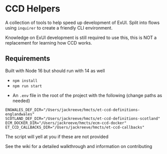 # CCD Helpers

A collection of tools to help speed up development of ExUI. Split into flows using `inquirer` to create a friendly CLI environment.

Knowledge on ExUI development is still required to use this, this is NOT a replacement for learning how CCD works.

## Requirements

Built with Node 16 but should run with 14 as well

- `npm install` 
- `npm run start`

+ An `.env` file in the root of the project with the following (change paths as needed)

```
ENGWALES_DEF_DIR="/Users/jackreeve/hmcts/et-ccd-definitions-englandwales"
SCOTLAND_DEF_DIR="/Users/jackreeve/hmcts/et-ccd-definitions-scotland"
ECM_DOCKER_DIR="/Users/jackreeve/hmcts/ecm-ccd-docker"
ET_CCD_CALLBACKS_DIR="/Users/jackreeve/hmcts/et-ccd-callbacks"
```

The script will yell at you if these are not provided

See the wiki for a detailed walkthrough and information on contributing